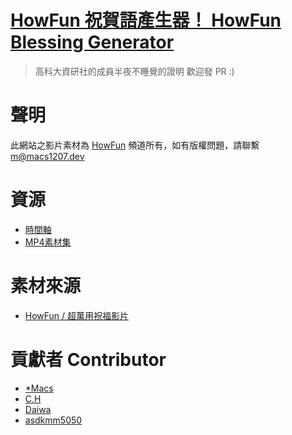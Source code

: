 # [HowFun 祝賀語產生器！ HowFun Blessing Generator](http://howfun.macs1207.info)

> 高科大資研社的成員半夜不睡覺的證明
> 歡迎發 PR :)

# 聲明
此網站之影片素材為 [HowFun](https://www.youtube.com/channel/UCxUzQ3wu0oJP_8YLWt71WgQ) 頻道所有，如有版權問題，請聯繫 m@macs1207.dev

# 資源
- [時間軸](http://howfun.macs1207.info/resource?r=dictionarys.zip)
- [MP4素材集](http://howfun.macs1207.info/resource?r=videopack.zip)

# 素材來源
- [HowFun / 超萬用祝福影片](https://www.youtube.com/watch?v=sNcvgpUqrwE)

# 貢獻者 Contributor
- [*Macs](https://github.com/macs1207)
- [C.H](https://github.com/chrisliu430)
- [Daiwa](https://github.com/daidaidarwa)
- [asdkmm5050](https://github.com/asdkmm5050)
